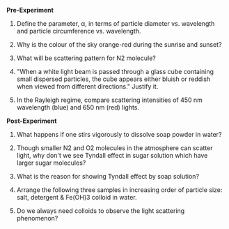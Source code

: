 **Pre-Experiment**

    
1. Define the parameter, α, in terms of particle diameter vs. wavelength and particle circumference vs. wavelength.
   
2. Why is the colour of the sky orange-red during the sunrise and sunset?
  
3.  What will be scattering pattern for N2 molecule?
  
4.  "When a white light beam is passed through a glass cube containing small dispersed particles, the cube appears either bluish or reddish when viewed from different directions." Justify it.
  
5.  In the Rayleigh regime, compare scattering intensities of 450 nm wavelength (blue) and 650 nm (red) lights.

**Post-Experiment**

    
1. What happens if one stirs vigorously to dissolve soap powder in water?
   
2. Though smaller N2 and O2 molecules in the atmosphere can scatter light, why don't we see Tyndall effect in sugar solution which have larger sugar molecules?
  
3. What is the reason for showing Tyndall effect by soap solution?
  
4. Arrange the following three samples in increasing order of particle size: salt, detergent & Fe(OH)3 colloid in water.
   
5. Do we always need colloids to observe the light scattering phenomenon?

